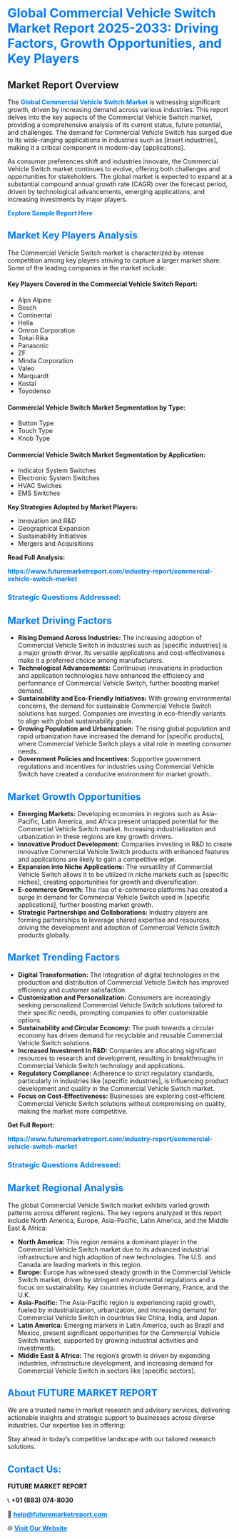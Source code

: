 <h1 style="color: #007BFF;">Global Commercial Vehicle Switch Market Report 2025-2033: Driving Factors, Growth Opportunities, and Key Players</h1>

<section id="overview">
<h2>Market Report Overview</h2>
<p>The <a href="https://www.futuremarketreport.com/industry-report/commercial-vehicle-switch-market" style="color: #007BFF; text-decoration: none;"><strong>Global Commercial Vehicle Switch Market</strong></a> is witnessing significant growth, driven by increasing demand across various industries. This report delves into the key aspects of the Commercial Vehicle Switch market, providing a comprehensive analysis of its current status, future potential, and challenges. The demand for Commercial Vehicle Switch has surged due to its wide-ranging applications in industries such as [insert industries], making it a critical component in modern-day [applications].</p>
<p>As consumer preferences shift and industries innovate, the Commercial Vehicle Switch market continues to evolve, offering both challenges and opportunities for stakeholders. The global market is expected to expand at a substantial compound annual growth rate (CAGR) over the forecast period, driven by technological advancements, emerging applications, and increasing investments by major players.</p>
</section>

<section id="overview">
<p><a href="https://www.futuremarketreport.com/request-sample/reportId=36520" style="color: #007BFF; text-decoration: none;"><strong>Explore Sample Report Here</strong></a></p>
</section>

<section id="key-players">
<h2 style="color: #007BFF;">Market Key Players Analysis</h2>
<p>The Commercial Vehicle Switch market is characterized by intense competition among key players striving to capture a larger market share. Some of the leading companies in the market include:</p>
<h4>Key Players Covered in the Commercial Vehicle Switch Report:</h4>
<ul><li>Alps Alpine</li><li>Bosch</li><li>Continental</li><li>Hella</li><li>Omron Corporation</li><li>Tokai Rika</li><li>Panasonic</li><li>ZF</li><li>Minda Corporation</li><li>Valeo</li><li>Marquardt</li><li>Kostal</li><li>Toyodenso</li></ul>
<h4>Commercial Vehicle Switch Market Segmentation by Type:</h4>
<ul><li>Button Type</li><li>Touch Type</li><li>Knob Type</li></ul>

<h4>Commercial Vehicle Switch Market Segmentation by Application:</h4>
<ul><li>Indicator System Switches</li><li>Electronic System Switches</li><li>HVAC Swiches</li><li>EMS Switches</li></ul>
<p><strong>Key Strategies Adopted by Market Players:</strong></p>
<ul>
<li>Innovation and R&D</li>
<li>Geographical Expansion</li>
<li>Sustainability Initiatives</li>
<li>Mergers and Acquisitions</li>
</ul>
</section>

<section>
<p><strong>Read Full Analysis: </strong></p><a href="https://www.futuremarketreport.com/industry-report/commercial-vehicle-switch-market" style="color: #007BFF; text-decoration: none;"><strong>https://www.futuremarketreport.com/industry-report/commercial-vehicle-switch-market</strong></a>
<h3 style="color: #007BFF;">Strategic Questions Addressed:</h3>
</section>

<section id="driving-factors">
<h2 style="color: #007BFF;">Market Driving Factors</h2>
<ul>
<li><strong>Rising Demand Across Industries:</strong> The increasing adoption of Commercial Vehicle Switch in industries such as [specific industries] is a major growth driver. Its versatile applications and cost-effectiveness make it a preferred choice among manufacturers.</li>
<li><strong>Technological Advancements:</strong> Continuous innovations in production and application technologies have enhanced the efficiency and performance of Commercial Vehicle Switch, further boosting market demand.</li>
<li><strong>Sustainability and Eco-Friendly Initiatives:</strong> With growing environmental concerns, the demand for sustainable Commercial Vehicle Switch solutions has surged. Companies are investing in eco-friendly variants to align with global sustainability goals.</li>
<li><strong>Growing Population and Urbanization:</strong> The rising global population and rapid urbanization have increased the demand for [specific products], where Commercial Vehicle Switch plays a vital role in meeting consumer needs.</li>
<li><strong>Government Policies and Incentives:</strong> Supportive government regulations and incentives for industries using Commercial Vehicle Switch have created a conducive environment for market growth.</li>
</ul>
</section>

<section id="growth-opportunities">
<h2 style="color: #007BFF;">Market Growth Opportunities</h2>
<ul>
<li><strong>Emerging Markets:</strong> Developing economies in regions such as Asia-Pacific, Latin America, and Africa present untapped potential for the Commercial Vehicle Switch market. Increasing industrialization and urbanization in these regions are key growth drivers.</li>
<li><strong>Innovative Product Development:</strong> Companies investing in R&D to create innovative Commercial Vehicle Switch products with enhanced features and applications are likely to gain a competitive edge.</li>
<li><strong>Expansion into Niche Applications:</strong> The versatility of Commercial Vehicle Switch allows it to be utilized in niche markets such as [specific niches], creating opportunities for growth and diversification.</li>
<li><strong>E-commerce Growth:</strong> The rise of e-commerce platforms has created a surge in demand for Commercial Vehicle Switch used in [specific applications], further boosting market growth.</li>
<li><strong>Strategic Partnerships and Collaborations:</strong> Industry players are forming partnerships to leverage shared expertise and resources, driving the development and adoption of Commercial Vehicle Switch products globally.</li>
</ul>
</section>

<section id="trending-factors">
<h2 style="color: #007BFF;">Market Trending Factors</h2>
<ul>
<li><strong>Digital Transformation:</strong> The integration of digital technologies in the production and distribution of Commercial Vehicle Switch has improved efficiency and customer satisfaction.</li>
<li><strong>Customization and Personalization:</strong> Consumers are increasingly seeking personalized Commercial Vehicle Switch solutions tailored to their specific needs, prompting companies to offer customizable options.</li>
<li><strong>Sustainability and Circular Economy:</strong> The push towards a circular economy has driven demand for recyclable and reusable Commercial Vehicle Switch solutions.</li>
<li><strong>Increased Investment in R&D:</strong> Companies are allocating significant resources to research and development, resulting in breakthroughs in Commercial Vehicle Switch technology and applications.</li>
<li><strong>Regulatory Compliance:</strong> Adherence to strict regulatory standards, particularly in industries like [specific industries], is influencing product development and quality in the Commercial Vehicle Switch market.</li>
<li><strong>Focus on Cost-Effectiveness:</strong> Businesses are exploring cost-efficient Commercial Vehicle Switch solutions without compromising on quality, making the market more competitive.</li>
</ul>
</section>

<section>
<p><strong>Get Full Report: </strong></p><a href="https://www.futuremarketreport.com/industry-report/commercial-vehicle-switch-market" style="color: #007BFF; text-decoration: none;"><strong>https://www.futuremarketreport.com/industry-report/commercial-vehicle-switch-market</strong></a>
<h3 style="color: #007BFF;">Strategic Questions Addressed:</h3>
</section>


<section id="regional-analysis">
<h2 style="color: #007BFF;">Market Regional Analysis</h2>
<p>The global Commercial Vehicle Switch market exhibits varied growth patterns across different regions. The key regions analyzed in this report include North America, Europe, Asia-Pacific, Latin America, and the Middle East & Africa:</p>
<ul>
<li><strong>North America:</strong> This region remains a dominant player in the Commercial Vehicle Switch market due to its advanced industrial infrastructure and high adoption of new technologies. The U.S. and Canada are leading markets in this region.</li>
<li><strong>Europe:</strong> Europe has witnessed steady growth in the Commercial Vehicle Switch market, driven by stringent environmental regulations and a focus on sustainability. Key countries include Germany, France, and the U.K.</li>
<li><strong>Asia-Pacific:</strong> The Asia-Pacific region is experiencing rapid growth, fueled by industrialization, urbanization, and increasing demand for Commercial Vehicle Switch in countries like China, India, and Japan.</li>
<li><strong>Latin America:</strong> Emerging markets in Latin America, such as Brazil and Mexico, present significant opportunities for the Commercial Vehicle Switch market, supported by growing industrial activities and investments.</li>
<li><strong>Middle East & Africa:</strong> The region’s growth is driven by expanding industries, infrastructure development, and increasing demand for Commercial Vehicle Switch in sectors like [specific sectors].</li>
</ul>
</section>

<footer>
<h2 style="color: #007BFF;">About FUTURE MARKET REPORT</h2>
<p>We are a trusted name in market research and advisory services, delivering actionable insights and strategic support to businesses across diverse industries. Our expertise lies in offering:</p>

<p>Stay ahead in today’s competitive landscape with our tailored research solutions.</p>

<h2 style="color: #007BFF;">Contact Us:</h2>
<p><strong>FUTURE MARKET REPORT</strong></p>
<p>📞 <strong>+91 (883) 074-8030</strong></p>
<p>📧 <strong><a href="mailto:help@futuremarketreport.com" style="color: #007BFF;">help@futuremarketreport.com</a></strong></p>
<p>🌐 <strong><a href="https://www.futuremarketreport.com/" style="color: #007BFF;">Visit Our Website</a></strong></p>
</footer>
